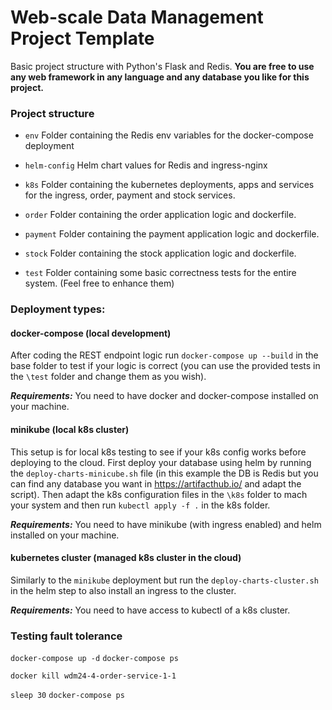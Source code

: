 # Web-scale Data Management Project Template

Basic project structure with Python's Flask and Redis.
**You are free to use any web framework in any language and any database you like for this project.**

### Project structure

-   `env`
    Folder containing the Redis env variables for the docker-compose deployment
-   `helm-config`
    Helm chart values for Redis and ingress-nginx
-   `k8s`
    Folder containing the kubernetes deployments, apps and services for the ingress, order, payment and stock services.
-   `order`
    Folder containing the order application logic and dockerfile.
-   `payment`
    Folder containing the payment application logic and dockerfile.

-   `stock`
    Folder containing the stock application logic and dockerfile.

-   `test`
    Folder containing some basic correctness tests for the entire system. (Feel free to enhance them)

### Deployment types:

#### docker-compose (local development)

After coding the REST endpoint logic run `docker-compose up --build` in the base folder to test if your logic is correct
(you can use the provided tests in the `\test` folder and change them as you wish).

**_Requirements:_** You need to have docker and docker-compose installed on your machine.

#### minikube (local k8s cluster)

This setup is for local k8s testing to see if your k8s config works before deploying to the cloud.
First deploy your database using helm by running the `deploy-charts-minicube.sh` file (in this example the DB is Redis
but you can find any database you want in https://artifacthub.io/ and adapt the script). Then adapt the k8s configuration files in the
`\k8s` folder to mach your system and then run `kubectl apply -f .` in the k8s folder.

**_Requirements:_** You need to have minikube (with ingress enabled) and helm installed on your machine.

#### kubernetes cluster (managed k8s cluster in the cloud)

Similarly to the `minikube` deployment but run the `deploy-charts-cluster.sh` in the helm step to also install an ingress to the cluster.

**_Requirements:_** You need to have access to kubectl of a k8s cluster.

### Testing fault tolerance

`docker-compose up -d`
`docker-compose ps`

`docker kill wdm24-4-order-service-1-1`

`sleep 30`
`docker-compose ps`
